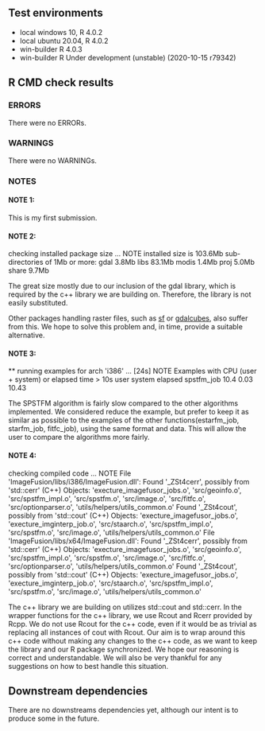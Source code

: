 ## Test environments
* local windows 10, R 4.0.2
* local ubuntu 20.04, R 4.0.2
* win-builder  R 4.0.3
* win-builder  R Under development (unstable) (2020-10-15 r79342)

## R CMD check results

### ERRORS

There were no ERRORs.

### WARNINGS

There were no WARNINGs.

### NOTES
#### NOTE 1:
This is my first submission.

#### NOTE 2:
checking installed package size ... NOTE
    installed size is 103.6Mb
    sub-directories of 1Mb or more:
      gdal    3.8Mb
      libs   83.1Mb
      modis   1.4Mb
      proj    5.0Mb
      share   9.7Mb
      
The great size mostly due to our inclusion of the gdal library, which is required by the c++ library we are building on. Therefore, the library is not easily substituted.

Other packages handling raster files, such as [sf](https://cran.r-project.org/web/packages/sf/index.html) or [gdalcubes](https://cran.r-project.org/web/packages/gdalcubes/index.html), also suffer from 
this.
We hope to solve this problem and, in time, provide a suitable alternative.

#### NOTE 3:
** running examples for arch 'i386' ... [24s] NOTE
Examples with CPU (user + system) or elapsed time > 10s
           user system elapsed
spstfm_job 10.4   0.03   10.43


The SPSTFM algorithm is fairly slow compared to the other algorithms implemented.
We considered reduce the example, but prefer to keep it as similar as possible to the examples
of the other functions(estarfm_job, starfm_job, fitfc_job), using the same format and data. This will allow the user to compare the algorithms more fairly.

#### NOTE 4:
checking compiled code ... NOTE
File 'ImageFusion/libs/i386/ImageFusion.dll':
  Found '_ZSt4cerr', possibly from 'std::cerr' (C++)
    Objects: 'execture_imagefusor_jobs.o', 'src/geoinfo.o',
      'src/spstfm_impl.o', 'src/spstfm.o', 'src/image.o',
      'src/fitfc.o', 'src/optionparser.o',
      'utils/helpers/utils_common.o'
  Found '_ZSt4cout', possibly from 'std::cout' (C++)
    Objects: 'execture_imagefusor_jobs.o', 'execture_imginterp_job.o',
      'src/staarch.o', 'src/spstfm_impl.o', 'src/spstfm.o',
      'src/image.o', 'utils/helpers/utils_common.o'
File 'ImageFusion/libs/x64/ImageFusion.dll':
  Found '_ZSt4cerr', possibly from 'std::cerr' (C++)
    Objects: 'execture_imagefusor_jobs.o', 'src/geoinfo.o',
      'src/spstfm_impl.o', 'src/spstfm.o', 'src/image.o',
      'src/fitfc.o', 'src/optionparser.o',
      'utils/helpers/utils_common.o'
  Found '_ZSt4cout', possibly from 'std::cout' (C++)
    Objects: 'execture_imagefusor_jobs.o', 'execture_imginterp_job.o',
      'src/staarch.o', 'src/spstfm_impl.o', 'src/spstfm.o',
      'src/image.o', 'utils/helpers/utils_common.o'

The c++ library we are building on utilizes std::cout and std::cerr.
In the wrapper functions for the c++ library, we use Rcout and Rcerr provided
by Rcpp. We do not use Rcout for the c++ code, even if it would be as trivial as
replacing all instances of cout with Rcout.
Our aim is to wrap around this c++ code without making any changes to the c++ code,
as we want to keep the library and our R package synchronized. 
We hope our reasoning is correct and understandable. We will also be very thankful
for any suggestions on how to best handle this situation.
## Downstream dependencies

There are no downstreams dependencies yet, although our intent is to produce some in the future.